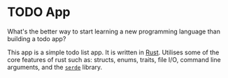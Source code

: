 # TODO App

What's the better way to start learning a new programming language than building a todo app?

This app is a simple todo list app. It is written in [Rust](https://www.rust-lang.org/).
Utilises some of the core features of rust such as: structs, enums, traits, file I/O, command line arguments, and the [`serde`](https://serde.rs/) library.
